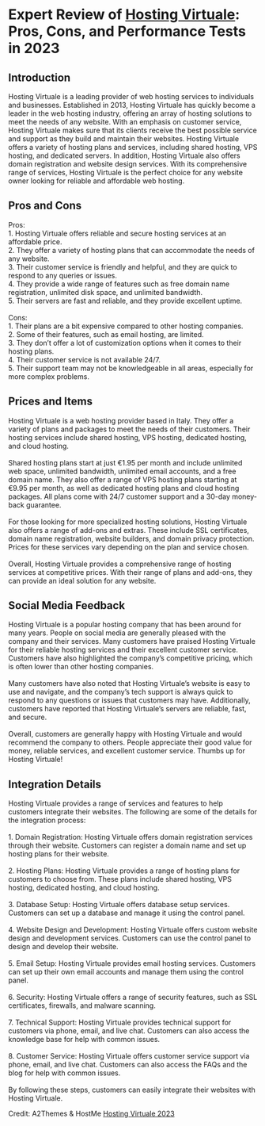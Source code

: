 <h1>Expert Review of <a href="https://a2themes.com/hosting-virtuale-reviews">Hosting Virtuale</a>: Pros, Cons, and Performance Tests in 2023</h1>
<h2>Introduction</h2>
Hosting Virtuale is a leading provider of web hosting services to individuals and businesses. Established in 2013, Hosting Virtuale has quickly become a leader in the web hosting industry, offering an array of hosting solutions to meet the needs of any website. With an emphasis on customer service, Hosting Virtuale makes sure that its clients receive the best possible service and support as they build and maintain their websites. Hosting Virtuale offers a variety of hosting plans and services, including shared hosting, VPS hosting, and dedicated servers. In addition, Hosting Virtuale also offers domain registration and website design services. With its comprehensive range of services, Hosting Virtuale is the perfect choice for any website owner looking for reliable and affordable web hosting.
<h2>Pros and Cons</h2>
Pros: <br>1. Hosting Virtuale offers reliable and secure hosting services at an affordable price. <br>2. They offer a variety of hosting plans that can accommodate the needs of any website. <br>3. Their customer service is friendly and helpful, and they are quick to respond to any queries or issues. <br>4. They provide a wide range of features such as free domain name registration, unlimited disk space, and unlimited bandwidth.<br>5. Their servers are fast and reliable, and they provide excellent uptime.<br><br>Cons: <br>1. Their plans are a bit expensive compared to other hosting companies. <br>2. Some of their features, such as email hosting, are limited. <br>3. They don’t offer a lot of customization options when it comes to their hosting plans. <br>4. Their customer service is not available 24/7. <br>5. Their support team may not be knowledgeable in all areas, especially for more complex problems.
<h2>Prices and Items</h2>
Hosting Virtuale is a web hosting provider based in Italy. They offer a variety of plans and packages to meet the needs of their customers. Their hosting services include shared hosting, VPS hosting, dedicated hosting, and cloud hosting.<br><br>Shared hosting plans start at just €1.95 per month and include unlimited web space, unlimited bandwidth, unlimited email accounts, and a free domain name. They also offer a range of VPS hosting plans starting at €9.95 per month, as well as dedicated hosting plans and cloud hosting packages. All plans come with 24/7 customer support and a 30-day money-back guarantee.<br><br>For those looking for more specialized hosting solutions, Hosting Virtuale also offers a range of add-ons and extras. These include SSL certificates, domain name registration, website builders, and domain privacy protection. Prices for these services vary depending on the plan and service chosen.<br><br>Overall, Hosting Virtuale provides a comprehensive range of hosting services at competitive prices. With their range of plans and add-ons, they can provide an ideal solution for any website.
<h2>Social Media Feedback</h2>
Hosting Virtuale is a popular hosting company that has been around for many years. People on social media are generally pleased with the company and their services. Many customers have praised Hosting Virtuale for their reliable hosting services and their excellent customer service. Customers have also highlighted the company’s competitive pricing, which is often lower than other hosting companies.<br><br>Many customers have also noted that Hosting Virtuale’s website is easy to use and navigate, and the company’s tech support is always quick to respond to any questions or issues that customers may have. Additionally, customers have reported that Hosting Virtuale’s servers are reliable, fast, and secure.<br><br>Overall, customers are generally happy with Hosting Virtuale and would recommend the company to others. People appreciate their good value for money, reliable services, and excellent customer service. Thumbs up for Hosting Virtuale!
<h2>Integration Details</h2>
Hosting Virtuale provides a range of services and features to help customers integrate their websites. The following are some of the details for the integration process:<br><br>1. Domain Registration: Hosting Virtuale offers domain registration services through their website. Customers can register a domain name and set up hosting plans for their website.<br><br>2. Hosting Plans: Hosting Virtuale provides a range of hosting plans for customers to choose from. These plans include shared hosting, VPS hosting, dedicated hosting, and cloud hosting.<br><br>3. Database Setup: Hosting Virtuale offers database setup services. Customers can set up a database and manage it using the control panel.<br><br>4. Website Design and Development: Hosting Virtuale offers custom website design and development services. Customers can use the control panel to design and develop their website.<br><br>5. Email Setup: Hosting Virtuale provides email hosting services. Customers can set up their own email accounts and manage them using the control panel.<br><br>6. Security: Hosting Virtuale offers a range of security features, such as SSL certificates, firewalls, and malware scanning.<br><br>7. Technical Support: Hosting Virtuale provides technical support for customers via phone, email, and live chat. Customers can also access the knowledge base for help with common issues.<br><br>8. Customer Service: Hosting Virtuale offers customer service support via phone, email, and live chat. Customers can also access the FAQs and the blog for help with common issues.<br><br>By following these steps, customers can easily integrate their websites with Hosting Virtuale.
<p>Credit: A2Themes & HostMe <a href="https://a2themes.com/hosting-virtuale-reviews">Hosting Virtuale 2023</a></p>